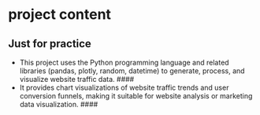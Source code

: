 # project content #

## Just for practice ##
- This project uses the Python programming language and related libraries (pandas, plotly, random, datetime) to generate, process, and visualize website traffic data. ####
- It provides chart visualizations of website traffic trends and user conversion funnels, making it suitable for website analysis or marketing data visualization. ####
